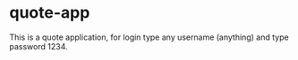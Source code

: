 # quote-app

This is a quote application, for login type any username (anything) and type password 1234.
